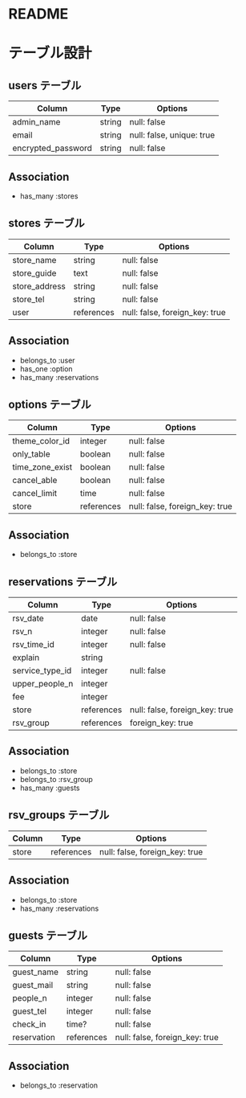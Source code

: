 # README

# テーブル設計

## users テーブル

| Column             | Type    | Options     |
| ------------------ | ------- | ----------- |
| admin_name         | string  | null: false |
| email              | string  | null: false, unique: true |
| encrypted_password | string  | null: false |

## Association

- has_many :stores


## stores テーブル

| Column        | Type       | Options     |
| ------------- | ---------- | ----------- |
| store_name    | string     | null: false |
| store_guide   | text       | null: false |
| store_address | string     | null: false |
| store_tel     | string     | null: false |
| user          | references | null: false, foreign_key: true |

## Association

- belongs_to :user
- has_one :option
- has_many :reservations


## options テーブル

| Column          | Type       | Options     |
| --------------- | ---------- | ----------- |
| theme_color_id  | integer    | null: false |
| only_table      | boolean    | null: false |
| time_zone_exist | boolean    | null: false |
| cancel_able     | boolean    | null: false |
| cancel_limit    | time       | null: false |
| store           | references | null: false, foreign_key: true |

## Association

- belongs_to :store


## reservations テーブル

| Column          | Type       | Options     |
| --------------- | ---------- | ----------- |
| rsv_date        | date       | null: false |
| rsv_n           | integer    | null: false |
| rsv_time_id     | integer    | null: false |
| explain         | string     |             |
| service_type_id | integer    | null: false |
| upper_people_n  | integer    |             |
| fee             | integer    |             |
| store           | references | null: false, foreign_key: true |
| rsv_group       | references | foreign_key: true |

## Association

- belongs_to :store
- belongs_to :rsv_group
- has_many :guests


## rsv_groups テーブル

| Column          | Type       | Options     |
| --------------- | ---------- | ----------- |
| store           | references | null: false, foreign_key: true |

## Association

- belongs_to :store
- has_many :reservations


## guests テーブル

| Column      | Type       | Options     |
| ----------- | ---------- | ----------- |
| guest_name  | string     | null: false |
| guest_mail  | string     | null: false |
| people_n    | integer    | null: false |
| guest_tel   | integer    | null: false |
| check_in    | time?      | null: false |
| reservation | references | null: false, foreign_key: true |

## Association

- belongs_to :reservation


